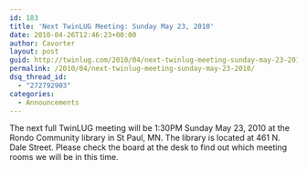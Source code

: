```yaml
---
id: 183
title: 'Next TwinLUG Meeting: Sunday May 23, 2010'
date: 2010-04-26T12:46:23+00:00
author: Cavorter
layout: post
guid: http://twinlug.com/2010/04/next-twinlug-meeting-sunday-may-23-2010/
permalink: /2010/04/next-twinlug-meeting-sunday-may-23-2010/
dsq_thread_id:
  - "272792903"
categories:
  - Announcements
---
```

The next full TwinLUG meeting will be 1:30PM Sunday May 23, 2010 at the Rondo Community library in St Paul, MN. The library is located at 461 N. Dale Street. Please check the board at the desk to find out which meeting rooms we will be in this time.